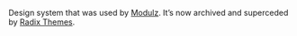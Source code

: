 Design system that was used by [Modulz](https://modulz.app/). It’s now archived and superceded by [Radix Themes](https://github.com/radix-ui/themes).

